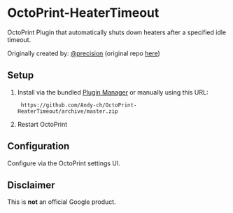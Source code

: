 # OctoPrint-HeaterTimeout

OctoPrint Plugin that automatically shuts down heaters after a specified idle timeout.

Originally created by: [@precision](https://github.com/precision) (original repo [here](https://github.com/google/OctoPrint-HeaterTimeout))

## Setup

1. Install via the bundled [Plugin Manager](https://plugins.octoprint.org/help/installation/)
or manually using this URL:

    	https://github.com/Andy-ch/OctoPrint-HeaterTimeout/archive/master.zip

1. Restart OctoPrint

## Configuration

Configure via the OctoPrint settings UI.


## Disclaimer

This is **not** an official Google product.
